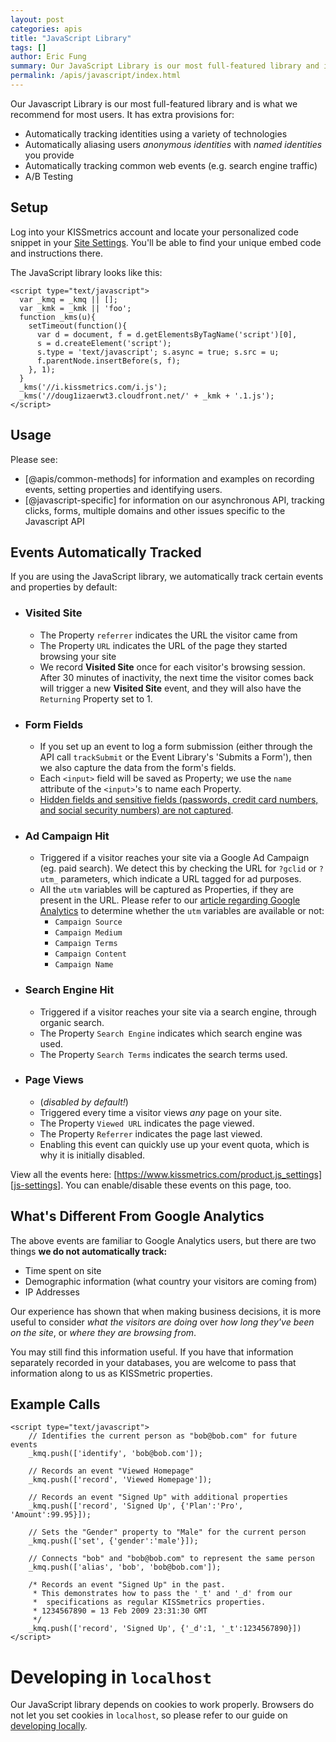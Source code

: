 ```yaml
---
layout: post
categories: apis
title: "JavaScript Library"
tags: []
author: Eric Fung
summary: Our JavaScript Library is our most full-featured library and is what we recommend for most users.
permalink: /apis/javascript/index.html
---
```

Our Javascript Library is our most full-featured library and is what we recommend for most users. It has extra provisions for:

* Automatically tracking identities using a variety of technologies
* Automatically aliasing users *anonymous identities* with *named identities* you provide
* Automatically tracking common web events (e.g. search engine traffic)
* A/B Testing

## Setup

Log into your KISSmetrics account and locate your personalized code snippet in your [Site Settings][settings]. You'll be able to find your unique embed code and instructions there.

The JavaScript library looks like this:

    <script type="text/javascript">
      var _kmq = _kmq || [];
      var _kmk = _kmk || 'foo';
      function _kms(u){
        setTimeout(function(){
          var d = document, f = d.getElementsByTagName('script')[0],
          s = d.createElement('script');
          s.type = 'text/javascript'; s.async = true; s.src = u;
          f.parentNode.insertBefore(s, f);
        }, 1);
      }
      _kms('//i.kissmetrics.com/i.js');
      _kms('//doug1izaerwt3.cloudfront.net/' + _kmk + '.1.js');
    </script>

## Usage

Please see:

* [@apis/common-methods] for information and examples on recording events, setting properties and identifying users.
* [@javascript-specific] for information on our asynchronous API, tracking clicks, forms, multiple domains and other issues specific to the Javascript API

## Events Automatically Tracked

If you are using the JavaScript library, we automatically track certain events and properties by default:

* ### Visited Site
  * The Property `referrer` indicates the URL the visitor came from
  * The Property `URL` indicates the URL of the page they started browsing your site
  * We record **Visited Site** once for each visitor's browsing session. After 30 minutes of inactivity, the next time the visitor comes back will trigger a new **Visited Site** event, and they will also have the `Returning` Property set to 1.
* ### Form Fields
  * If you set up an event to log a form submission (either through the API call `trackSubmit` or the Event Library's 'Submits a Form'), then we also capture the data from the form's fields.
  * Each `<input>` field will be saved as Property; we use the `name` attribute of the `<input>`'s to name each Property.
  * [Hidden fields and sensitive fields (passwords, credit card numbers, and social security numbers) are not captured][fields-not-tracked].
* ### Ad Campaign Hit
  * Triggered if a visitor reaches your site via a Google Ad Campaign (eg. paid search). We detect this by checking the URL for `?gclid` or `?utm_` parameters, which indicate a URL tagged for ad purposes.
  * All the `utm` variables will be captured as Properties, if they are present in the URL. Please refer to our [article regarding Google Analytics][utm] to determine whether the `utm` variables are available or not:
    * `Campaign Source`
    * `Campaign Medium`
    * `Campaign Terms`
    * `Campaign Content`
    * `Campaign Name`
* ### Search Engine Hit
  * Triggered if a visitor reaches your site via a search engine, through organic search.
  * The Property `Search Engine` indicates which search engine was used.
  * The Property `Search Terms` indicates the search terms used.
* ### Page Views
  * (*disabled by default!*)
  * Triggered every time a visitor views _any_ page on your site.
  * The Property `Viewed URL` indicates the page viewed.
  * The Property `Referrer` indicates the page last viewed.
  * Enabling this event can quickly use up your event quota, which is why it is initially disabled.

View all the events here: [https://www.kissmetrics.com/product.js_settings][js-settings]. You can enable/disable these events on this page, too.

## What's Different From Google Analytics

The above events are familiar to Google Analytics users, but there are two things **we do not automatically track:**

* Time spent on site
* Demographic information (what country your visitors are coming from)
* IP Addresses

Our experience has shown that when making business decisions, it is more useful to consider _what the visitors are doing_ over _how long they've been on the site_, or _where they are browsing from_.

You may still find this information useful. If you have that information separately recorded in your databases, you are welcome to pass that information along to us as KISSmetric properties.

## Example Calls

    <script type="text/javascript">
        // Identifies the current person as "bob@bob.com" for future events
        _kmq.push(['identify', 'bob@bob.com']);  

        // Records an event "Viewed Homepage"
        _kmq.push(['record', 'Viewed Homepage']);  

        // Records an event "Signed Up" with additional properties
        _kmq.push(['record', 'Signed Up', {'Plan':'Pro', 'Amount':99.95}]);  

        // Sets the "Gender" property to "Male" for the current person
        _kmq.push(['set', {'gender':'male'}]);  

        // Connects "bob" and "bob@bob.com" to represent the same person
        _kmq.push(['alias', 'bob', 'bob@bob.com']);
    
        /* Records an event "Signed Up" in the past.
         * This demonstrates how to pass the '_t' and '_d' from our
         *  specifications as regular KISSmetrics properties.
         * 1234567890 = 13 Feb 2009 23:31:30 GMT
         */  
        _kmq.push(['record', 'Signed Up', {'_d':1, '_t':1234567890}])
    </script>

# Developing in `localhost`

Our JavaScript library depends on cookies to work properly. Browsers do not let you set cookies in `localhost`, so please refer to our guide on [developing locally][local].

[utm]: /integrations/utm-variables#google-analytics-8217-auto-tagging-vs-manual-tagging
[js-settings]: https://www.kissmetrics.com/product.js_settings
[settings]:https://www.kissmetrics.com/settings
[local]: /advanced/local-development
[fields-not-tracked]: /apis/javascript/javascript-specific/protected-form-fields